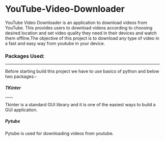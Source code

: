 # YouTube-Video-Downloader
YouTube Video Downloader is an application to download videos from YouTube. This provides users to download videos according to choosing desired location and set video quality  they need in their devices and watch them offline.The objective of this project is to download any type of video in a fast and easy way from youtube in your device.

<h3>Packages Used:</h3><hr>

Before starting build this project we have to use basics of python and below two packages:-

<h5>TKinter</h5><hr width = "25">
Tkinter is a standard GUI library and it is one of the easiest ways to build a GUI application.

<h5>Pytube</h5>
Pytube is used for downloading videos from youtube.

